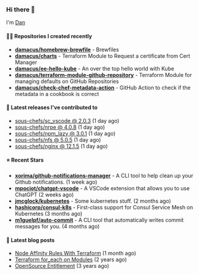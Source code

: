

### Hi there 👋

I'm [Dan](https://medium.com/@dan.m.webb)

#### 👨‍💻 Repositories I created recently
- **[damacus/homebrew-brewfile](https://github.com/damacus/homebrew-brewfile)** - Brewfiles
- **[damacus/charts](https://github.com/damacus/charts)** - Terraform Module to Request a certificate from Cert Manager
- **[damacus/ee-hello-kube](https://github.com/damacus/ee-hello-kube)** - An over the top hello world with Kube
- **[damacus/terraform-module-github-repository](https://github.com/damacus/terraform-module-github-repository)** - Terraform Module for managing defaults on GitHub Repositories
- **[damacus/check-chef-metadata-action](https://github.com/damacus/check-chef-metadata-action)** - GitHub Action to check if the metadata in a cookbook is correct

#### 🚀 Latest releases I've contributed to


- [sous-chefs/sc_vscode @ 2.0.3](https://github.com/sous-chefs/sc_vscode/releases/tag/2.0.3) (1 day ago)
- [sous-chefs/nrpe @ 4.0.8](https://github.com/sous-chefs/nrpe/releases/tag/4.0.8) (1 day ago)
- [sous-chefs/npm_lazy @ 3.0.1](https://github.com/sous-chefs/npm_lazy/releases/tag/3.0.1) (1 day ago)
- [sous-chefs/nfs @ 5.0.5](https://github.com/sous-chefs/nfs/releases/tag/5.0.5) (1 day ago)
- [sous-chefs/nginx @ 12.1.5](https://github.com/sous-chefs/nginx/releases/tag/12.1.5) (1 day ago)

#### ⭐ Recent Stars


- **[xorima/github-notifications-manager](https://github.com/xorima/github-notifications-manager)** - A CLI tool to help clean up your Github notifications. (1 week ago)
- **[mpociot/chatgpt-vscode](https://github.com/mpociot/chatgpt-vscode)** - A VSCode extension that allows you to use ChatGPT (2 weeks ago)
- **[jmcglock/kubernetes](https://github.com/jmcglock/kubernetes)** - Some kubernetes stuff. (2 months ago)
- **[hashicorp/consul-k8s](https://github.com/hashicorp/consul-k8s)** - First-class support for Consul Service Mesh on Kubernetes (3 months ago)
- **[m1guelpf/auto-commit](https://github.com/m1guelpf/auto-commit)** - A CLI tool that automatically writes commit messages for you. (4 months ago)

#### 📄 Latest blog posts
- [Node Affinity Rules With Terraform](https://awstip.com/node-affinity-rules-with-terraform-a0766e0bb1da?source=rss-bbba9c670f6e------2) (1 month ago)
- [Terraform for_each on Modules](https://medium.com/@dan.m.webb/terraform-for-each-on-modules-bcf17c97e9ff?source=rss-bbba9c670f6e------2) (2 years ago)
- [OpenSource Entitlement](https://medium.com/@dan.m.webb/opensource-entitlement-f4584a035063?source=rss-bbba9c670f6e------2) (3 years ago)
